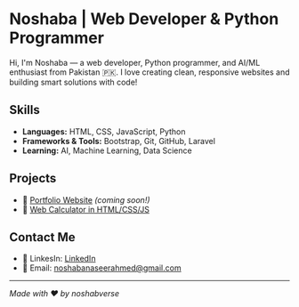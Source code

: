 # Noshaba | Web Developer & Python Programmer

Hi, I'm Noshaba — a web developer, Python programmer, and AI/ML enthusiast from Pakistan 🇵🇰. I love creating clean, responsive websites and building smart solutions with code!

##  Skills
- **Languages:** HTML, CSS, JavaScript, Python
- **Frameworks & Tools:** Bootstrap, Git, GitHub, Laravel
- **Learning:** AI, Machine Learning, Data Science

## Projects
- 🔗 [Portfolio Website](#) *(coming soon!)*
- 🔗 [Web Calculator in HTML/CSS/JS](https://noshabaverse.github.io/web-calculator)



##  Contact Me
- 🔗 LinkesIn: [LinkedIn](https://www.linkedin.com/in/noshaba-naseer-988514373/)
- 📧 Email: noshabanaseerahmed@gmail.com

---

*Made with ❤️ by noshabverse*
